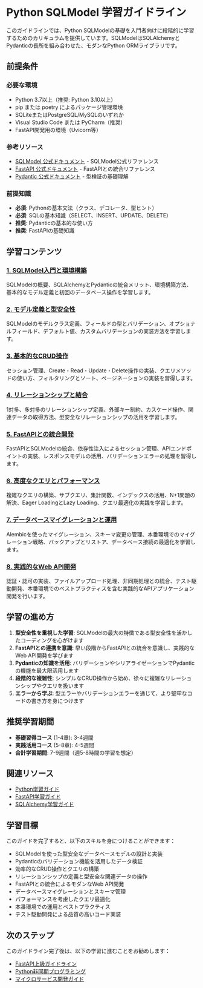 # Python SQLModel 学習ガイドライン

このガイドラインでは、Python SQLModelの基礎を入門者向けに段階的に学習するためのカリキュラムを提供しています。SQLModelはSQLAlchemyとPydanticの長所を組み合わせた、モダンなPython ORMライブラリです。

## 前提条件

### 必要な環境
- Python 3.7以上（推奨: Python 3.10以上）
- pip または poetry によるパッケージ管理環境
- SQLiteまたはPostgreSQL/MySQLのいずれか
- Visual Studio Code または PyCharm（推奨）
- FastAPI開発用の環境（Uvicorn等）

### 参考リソース
- [SQLModel 公式ドキュメント](https://sqlmodel.tiangolo.com/) - SQLModel公式リファレンス
- [FastAPI 公式ドキュメント](https://fastapi.tiangolo.com/) - FastAPIとの統合リファレンス
- [Pydantic 公式ドキュメント](https://docs.pydantic.dev/) - 型検証の基礎理解

### 前提知識
- **必須**: Pythonの基本文法（クラス、デコレータ、型ヒント）
- **必須**: SQLの基本知識（SELECT、INSERT、UPDATE、DELETE）
- **推奨**: Pydanticの基本的な使い方
- **推奨**: FastAPIの基礎知識

## 学習コンテンツ

### [1. SQLModel入門と環境構築](https://fcircle-biz.github.io/tech_docs/guide/programming-languages/python-ecosystem/sqlmodel/python-sqlmodel-learning-material-1.html)
SQLModelの概要、SQLAlchemyとPydanticの統合メリット、環境構築方法、基本的なモデル定義と初回のデータベース操作を学習します。

### [2. モデル定義と型安全性](https://fcircle-biz.github.io/tech_docs/guide/programming-languages/python-ecosystem/sqlmodel/python-sqlmodel-learning-material-2.html)
SQLModelのモデルクラス定義、フィールドの型とバリデーション、オプショナルフィールド、デフォルト値、カスタムバリデーションの実装方法を学習します。

### [3. 基本的なCRUD操作](https://fcircle-biz.github.io/tech_docs/guide/programming-languages/python-ecosystem/sqlmodel/python-sqlmodel-learning-material-3.html)
セッション管理、Create・Read・Update・Delete操作の実装、クエリメソッドの使い方、フィルタリングとソート、ページネーションの実装を習得します。

### [4. リレーションシップと結合](https://fcircle-biz.github.io/tech_docs/guide/programming-languages/python-ecosystem/sqlmodel/python-sqlmodel-learning-material-4.html)
1対多、多対多のリレーションシップ定義、外部キー制約、カスケード操作、関連データの取得方法、型安全なリレーションシップの活用を学習します。

### [5. FastAPIとの統合開発](https://fcircle-biz.github.io/tech_docs/guide/programming-languages/python-ecosystem/sqlmodel/python-sqlmodel-learning-material-5.html)
FastAPIとSQLModelの統合、依存性注入によるセッション管理、APIエンドポイントの実装、レスポンスモデルの活用、バリデーションエラーの処理を習得します。

### [6. 高度なクエリとパフォーマンス](https://fcircle-biz.github.io/tech_docs/guide/programming-languages/python-ecosystem/sqlmodel/python-sqlmodel-learning-material-6.html)
複雑なクエリの構築、サブクエリ、集計関数、インデックスの活用、N+1問題の解決、Eager LoadingとLazy Loading、クエリ最適化の実践を学習します。

### [7. データベースマイグレーションと運用](https://fcircle-biz.github.io/tech_docs/guide/programming-languages/python-ecosystem/sqlmodel/python-sqlmodel-learning-material-7.html)
Alembicを使ったマイグレーション、スキーマ変更の管理、本番環境でのマイグレーション戦略、バックアップとリストア、データベース接続の最適化を学習します。

### [8. 実践的なWeb API開発](https://fcircle-biz.github.io/tech_docs/guide/programming-languages/python-ecosystem/sqlmodel/python-sqlmodel-learning-material-8.html)
認証・認可の実装、ファイルアップロード処理、非同期処理との統合、テスト駆動開発、本番環境でのベストプラクティスを含む実践的なAPIアプリケーション開発を行います。

## 学習の進め方

1. **型安全性を重視した学習**: SQLModelの最大の特徴である型安全性を活かしたコーディングを心がけます
2. **FastAPIとの連携を意識**: 早い段階からFastAPIとの統合を意識し、実践的なWeb API開発を学びます
3. **Pydanticの知識を活用**: バリデーションやシリアライゼーションでPydanticの機能を最大限活用します
4. **段階的な複雑性**: シンプルなCRUD操作から始め、徐々に複雑なリレーションシップやクエリを扱います
5. **エラーから学ぶ**: 型エラーやバリデーションエラーを通じて、より堅牢なコードの書き方を身につけます

## 推奨学習期間

- **基礎習得コース** (1-4章): 3-4週間
- **実践活用コース** (5-8章): 4-5週間
- **合計学習期間**: 7-9週間（週5-8時間の学習を想定）

## 関連リソース

- [Python学習ガイド](https://fcircle-biz.github.io/tech_docs/guide/programming-languages/python-ecosystem/python/README.html)
- [FastAPI学習ガイド](https://fcircle-biz.github.io/tech_docs/guide/programming-languages/python-ecosystem/fastapi/README.html)
- [SQLAlchemy学習ガイド](https://fcircle-biz.github.io/tech_docs/guide/programming-languages/python-ecosystem/sqlalchemy/README.html)

## 学習目標

このガイドを完了すると、以下のスキルを身につけることができます：

- SQLModelを使った型安全なデータベースモデルの設計と実装
- Pydanticのバリデーション機能を活用したデータ検証
- 効率的なCRUD操作とクエリの構築
- リレーションシップの定義と型安全な関連データの操作
- FastAPIとの統合によるモダンなWeb API開発
- データベースマイグレーションとスキーマ管理
- パフォーマンスを考慮したクエリ最適化
- 本番環境での運用とベストプラクティス
- テスト駆動開発による品質の高いコード実装

## 次のステップ

このガイドライン完了後は、以下の学習に進むことをお勧めします：

- [FastAPI上級ガイドライン](https://fcircle-biz.github.io/tech_docs/guide/programming-languages/python-ecosystem/fastapi-advanced/README.html)
- [Python非同期プログラミング](https://fcircle-biz.github.io/tech_docs/guide/programming-languages/python-ecosystem/python-async/README.html)
- [マイクロサービス開発ガイド](https://fcircle-biz.github.io/tech_docs/guide/architecture/microservices/README.html)